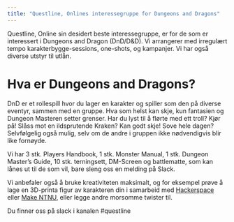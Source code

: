 ```yaml
---
title: "Questline, Onlines interessegruppe for Dungeons and Dragons"
---
```


Questline, Online sin desidert beste interessegruppe, er for de som er interessert i Dungeons and Dragon (DnD/D&D). Vi arrangerer med irregulært tempo karakterbygge-sessions, one-shots, og kampanjer. Vi har også diverse utstyr til utlån.



# Hva er Dungeons and Dragons?

DnD er et rollespill hvor du lager en karakter og spiller som den på diverse eventyr, sammen med en gruppe. Hva som helst kan skje, kun fantasien og Dungeon Masteren setter grenser. Har du lyst til å flørte med ett troll? Kjør på! Slåss mot en ildsprutende Kraken? Kan godt skje! Sove hele dagen? Selvfølgelig også mulig, selv om de andre i gruppen ikke nødvendigvis blir like fornøyde.

 

Vi har 3 stk. Players Handbook, 1 stk. Monster Manual, 1 stk. Dungeon Master’s Guide, 10 stk. terningsett, DM-Screen og battlematte, som kan lånes ut til de som vil, bare sleng oss en melding på Slack.

 

Vi anbefaler også å bruke kreativiteten maksimalt, og for eksempel prøve å lage en 3D-printa figur av karakteren din i samarbeid med [Hackerspace](https://www.hackerspace-ntnu.no/) eller [Make NTNU](https://makentnu.no/), eller legge andre morsomme twister til.

 

Du finner oss på slack i kanalen #questline